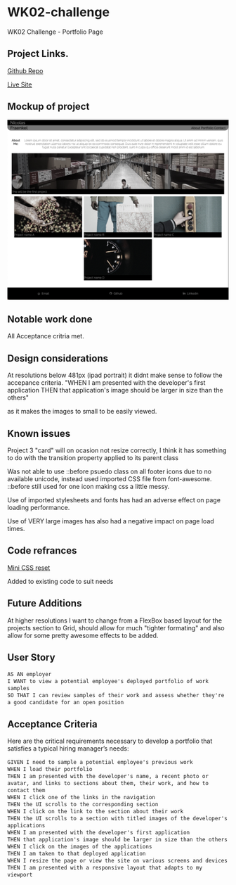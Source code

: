 # WK02-challenge
WK02 Challenge - Portfolio Page


## Project Links.

[Github Repo](https://github.com/Kokkonut/WK02-challenge)

[Live Site](https://kokkonut.github.io/WK02-challenge/)

## Mockup of project

![](./assets/images/project-SS.jpeg)


## Notable work done
All Acceptance critria met.


## Design considerations
At resolutions below 481px (ipad portrait) it didnt make sense to follow the accepance criteria. "WHEN I am presented with the developer's first application
THEN that application's image should be larger in size than the others"

as it makes the images to small to be easily viewed.


## Known issues
Project 3 "card" will on ocasion not resize correctly, I think it has something to do with the transition property applied to its parent class

Was not able to use ::before psuedo class on all footer icons due to no available unicode, instead used imported CSS file from font-awesome. ::before still used for one icon making css a little messy.

Use of imported stylesheets and fonts has had an adverse effect on page loading performance.

Use of VERY large images has also had a negative impact on page load times.


## Code refrances

[Mini CSS reset](https://gist.github.com/jgthms/b0b2af4983ebc957bc03f74d5805c160)

Added to existing code to suit needs

## Future Additions

At higher resolutions I want to change from a FlexBox based layout for the projects section to Grid, should allow for much "tighter formating" and also allow for some pretty awesome effects to be added.


## User Story

```
AS AN employer
I WANT to view a potential employee's deployed portfolio of work samples
SO THAT I can review samples of their work and assess whether they're a good candidate for an open position
```


## Acceptance Criteria

Here are the critical requirements necessary to develop a portfolio that satisfies a typical hiring manager’s needs:

```
GIVEN I need to sample a potential employee's previous work
WHEN I load their portfolio
THEN I am presented with the developer's name, a recent photo or avatar, and links to sections about them, their work, and how to contact them
WHEN I click one of the links in the navigation
THEN the UI scrolls to the corresponding section
WHEN I click on the link to the section about their work
THEN the UI scrolls to a section with titled images of the developer's applications
WHEN I am presented with the developer's first application
THEN that application's image should be larger in size than the others
WHEN I click on the images of the applications
THEN I am taken to that deployed application
WHEN I resize the page or view the site on various screens and devices
THEN I am presented with a responsive layout that adapts to my viewport
```


